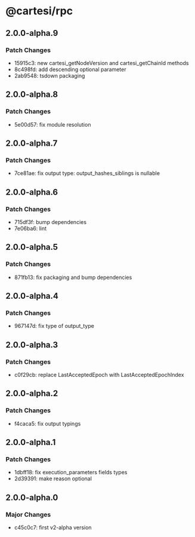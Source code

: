 # @cartesi/rpc

## 2.0.0-alpha.9

### Patch Changes

-   15915c3: new cartesi_getNodeVersion and cartesi_getChainId methods
-   8c498fd: add descending optional parameter
-   2ab9548: tsdown packaging

## 2.0.0-alpha.8

### Patch Changes

-   5e00d57: fix module resolution

## 2.0.0-alpha.7

### Patch Changes

-   7ce81ae: fix output type: output_hashes_siblings is nullable

## 2.0.0-alpha.6

### Patch Changes

-   715df3f: bump dependencies
-   7e06ba6: lint

## 2.0.0-alpha.5

### Patch Changes

-   871fb13: fix packaging and bump dependencies

## 2.0.0-alpha.4

### Patch Changes

-   967147d: fix type of output_type

## 2.0.0-alpha.3

### Patch Changes

-   c0f29cb: replace LastAcceptedEpoch with LastAcceptedEpochIndex

## 2.0.0-alpha.2

### Patch Changes

-   f4caca5: fix output typings

## 2.0.0-alpha.1

### Patch Changes

-   1dbff18: fix execution_parameters fields types
-   2d39391: make reason optional

## 2.0.0-alpha.0

### Major Changes

-   c45c0c7: first v2-alpha version
